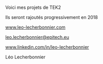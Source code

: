 Voici mes projets de TEK2

Ils seront rajoutés progressivement en 2018

www.leo-lecherbonnier.com

leo.lecherbonnier@epitech.eu

www.linkedin.com/in/leo-lecherbonnier

Léo Lecherbonnier
